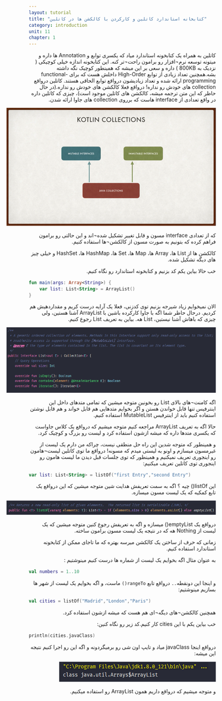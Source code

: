 ```yaml
---
layout: tutorial
title: "کتابخانه استاندارد کاتلین و کارکردن با کالکشن ها در کاتلین"
category: introduction
unit: 11
chapter: 1
---
```



<div dir="rtl" markdown="1">



کاتلین به همراه یک کتابخونه استاندارد میاد که یکسری توابع و Annotation ها داره و میتونه توسعه نرم¬افزار رو برامون راحت¬تر کنه. این کتابخونه اندازه خیلی کوچیکی ( نزدیک به 800KB ) داره و سعی بر این میشه که همینطور کوچیک نگه داشته بشه.همچنین تعداد زیادی از توابع High-Order داخلش هست که برای functional-programming ارائه شده و تعداد زیادیشون درواقع توابع الحاقی هستند. کاتلین درواقع collection های  خودش رو نداره! درواقع فعلا کالکشن های خودش رو نداره.(در حال حاظر که این متن ترجمه میشه، کالکشن های کاتلین موجود است)، چیزی که کاتلین داره در واقع تعدادی از interface هاست که برروی collection های جاوا ارائه شدن.

<p style="width: calc(100% + 60px);">
<img src="/assets/img/introduction/kotlin-standard-library-and-working-with-collections-in-kotlin/kotlin-collection.png" />
</p>

که از تعدادی interface مسون و قابل تغییر تشکیل شده¬اند و این حالتی رو برامون فراهم کرده که بتونیم به صورت مسون از کالکشن¬ها استفاده کنیم.

کالکشن ها از List ها، Array ها، Map ها، Set ها، HashMap ها، HashSet و خیلی چیز های دیگه تشکیل شده.

خب حالا بیاین یکم کد بزنیم و کتابخونه استاندارد رو نگاه کنیم.

</div>

```kotlin
fun main(args: Array<String>) {
    var list: List<String> = ArrayList()
}
```

<div dir="rtl" markdown="1">

الان نمیخوایم زیاد شیرجه بزنیم توی کدزنی، فعلا یک آرایه درست کریم و مقداردهیش هم کردیم. درحال حاظر شما اگه با جاوا کارکرده باشین با ArrayList آشنا هستین، ولی چیزی که باهاش آشنا نیستین، List هه. بیاین به تعریف List رجوع کنیم.

<p style="width: calc(100% + 60px);">
<img src="/assets/img/introduction/kotlin-standard-library-and-working-with-collections-in-kotlin/list-collection.png" />
</p>

اگه کامنت¬های بالای List رو بخونین متوجه میشین که تمامی متدهای داخل این اینترفیس تنها قابل خواندن هستن و اگر بخوایم متدهایی هم قابل خواند و هم قابل نوشتن استفاده کنیم باید از اینترفیس MutableList استفاده کنیم.

حالا اگه به تعریف ArrayList مراجعه کنیم متوجه میشیم که درواقع یک کلاس جاواست که یکسری متدها داره که میشه ازشون استفاده کرد و لیست رو بزرگ و کوچیک کرد.

و همینطور که متوجه شدین این راه حل منطقی نیست، چراکه من دارم یک لیست از غیرمسون میسازم و اونو به لیستی میدم که مسونه! درواقع ما توی کاتلین لیست¬هامون رو اینجوری تعریف نمیکنیم و همینطور که توی جلسات قبل دیدن ما لیست هامون رو اینجوری توی کاتلین تعریف میکنیم:

</div>

```kotlin
var list: List<String> = listOf("first Entry","second Entry")
```

<div dir="rtl" markdown="1">

این listOf() چیه ؟ اگه به سمت تعریفش هدایت شین متوجه میشین که این درواقع یک تابع کمکیه که یک لیست مسون میسازه.

<p style="width: calc(100% + 60px);">
<img src="/assets/img/introduction/kotlin-standard-library-and-working-with-collections-in-kotlin/listof.png" />
</p>

درواقع یک emptyList() میسازه و اگه به تعریفش رجوع کنین متوجه میشین که یک لیست از Nothing هه که در نتیجه یک لیست مسون برامون ساخته.

زمانی که حرف از ساختن یک کالکشن میرسه بهتره که ما تاجای ممکن از کتابخونه استاندارد استفاده کنیم.

به عنوان مثال اگه بخوایم یک لیست از شماره ها درست کنیم مینوشتیم :

</div>

```kotlin
val numbers = 1..10
```

<div dir="rtl" markdown="1">

و اینجا این دونقطه`..` درواقع تابع `rangeTo()` ماست، و اگه بخوایم یک لیست از شهر ها بسازیم مینوشتیم:

</div>

```kotlin
val cities = listOf("Madrid","London","Paris")
```

<div dir="rtl" markdown="1">

همچنین کالکشن¬های دیگه¬ای هم هست که میشه ازشون استفاده کرد.

خب بیاین یکم با این cities کار کنیم.کد زیر رو نگاه کنین:

</div>

```kotlin
println(cities.javaClass)
```

<div dir="rtl" markdown="1">

درواقع اینجا javaClass میاد و تایپ اون شی رو برمیگردونه و اگه این رو اجرا کنیم نتیجه این میشه:

<p style="width: calc(100% + 60px);">
<img src="/assets/img/introduction/kotlin-standard-library-and-working-with-collections-in-kotlin/listof-type.png" />
</p>

و متوجه میشیم که درواقع داریم همون ArrayList رو استفاده میکنیم.

</div>





